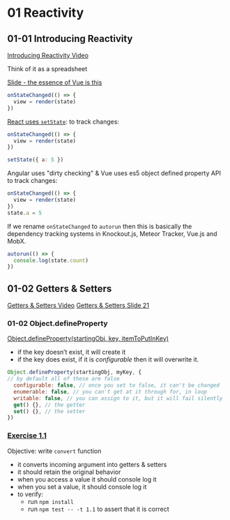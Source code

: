 # 01 Reactivity

## 01-01 Introducing Reactivity
[Introducing Reactivity Video](https://frontendmasters.com/courses/advanced-vue/introducing-reactivity/)

Think of it as a spreadsheet

[Slide - the essence of Vue is this](https://docs.google.com/presentation/d/1TgDx4DN8YqfdndYWMovBcQVPWyKLTNcbo1YS8XlLo9o/edit#slide=id.g19eebb1966_0_155)
```javascript
onStateChanged(() => {
  view = render(state)
})
```

[React uses `setState`](https://docs.google.com/presentation/d/1TgDx4DN8YqfdndYWMovBcQVPWyKLTNcbo1YS8XlLo9o/edit#slide=id.g19eebb1966_0_163): 
to track changes: 
```javascript
onStateChanged(() => {
  view = render(state)
})

setState({ a: 5 })
```

Angular uses "dirty checking" & Vue uses es5 object defined property API to track changes:
```javascript
onStateChanged(() => {
  view = render(state)
})
state.a = 5
```

If we rename `onStateChanged` to `autorun` then this is basically
the dependency tracking systems in Knockout.js, Meteor Tracker, Vue.js and MobX.
```javascript
autorun(() => {
  console.log(state.count)
})
```

## 01-02 Getters & Setters
[Getters & Setters Video](https://frontendmasters.com/courses/advanced-vue/introducing-reactivity/)
[Getters & Setters Slide 21](https://docs.google.com/presentation/d/1TgDx4DN8YqfdndYWMovBcQVPWyKLTNcbo1YS8XlLo9o/edit#slide=id.g1e6824c3c2_0_20)

### 01-02 Object.defineProperty
[Object.defineProperty(startingObj, key, itemToPutInKey)](https://developer.mozilla.org/en-US/docs/Web/JavaScript/Reference/Global_Objects/Object/defineProperty#Description)
* if the key doesn’t exist, it will create it
* if the key does exist, if it is *configurable* then it will overwrite it.

```javascript
Object.defineProperty(startingObj, myKey, {
// by default all of these are false
  configurable: false, // once you set to false, it can't be changed
  enumerable: false, // you can't get at it through for, in loop
  writable: false, // you can assign to it, but it will fail silently
  get() {}, // the getter
  set() {}, // the setter
}) 
```
 
### [Exercise 1.1](vue-advanced-workshop/code/1-reactivity/1.1.md)
Objective: write `convert` function
* it converts incoming argument into getters & setters
* it should retain the original behavior
* when you access a value it should console log it
* when you set a value, it should console log it
* to verify:
  * run `npm install` 
  * run `npm test -- -t 1.1` to assert that it is correct
  
